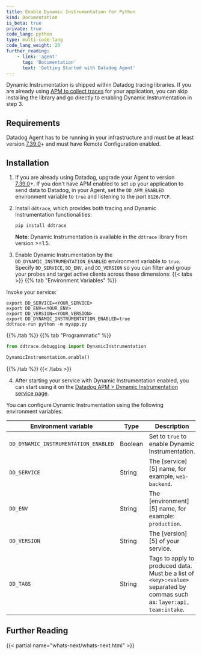 ```yaml
---
title: Enable Dynamic Instrumentation for Python
kind: Documentation
is_beta: true
private: true
code_lang: python
type: multi-code-lang
code_lang_weight: 20
further_reading:
    - link: 'agent'
      tag: 'Documentation'
      text: 'Getting Started with Datadog Agent'
---
```


Dynamic Instrumentation is shipped within Datadog tracing libraries. If you
are already using [APM to collect traces][1] for your application, you can skip
installing the library and go directly to enabling Dynamic Instrumentation in
step 3.

## Requirements

Datadog Agent has to be running in your infrastructure and must be at least
version [7.39.0][2]+ and must have Remote Configuration enabled.

## Installation

1. If you are already using Datadog, upgrade your Agent to version
   [7.39.0][2]+. If you don't have APM enabled to set up your application to
   send data to Datadog, in your Agent, set the `DD_APM_ENABLED` environment
   variable to `true` and listening to the port `8126/TCP`.

2. Install `ddtrace`, which provides both tracing and Dynamic Instrumentation
   functionalities:

   ```shell
   pip install ddtrace
   ```

   **Note**: Dynamic Instrumentation is available in the `ddtrace` library from
   version >=1.5.

3. Enable Dynamic Instrumentation by the `DD_DYNAMIC_INSTRUMENTATION_ENABLED`
   environment variable to `true`. Specify `DD_SERVICE`, `DD_ENV`, and
   `DD_VERSION` so you can filter and group your probes and target active
   clients across these dimensions:
{{< tabs >}}
{{% tab "Environment Variables" %}}

Invoke your service:
```shell
export DD_SERVICE=<YOUR_SERVICE>
export DD_ENV=<YOUR_ENV>
export DD_VERSION=<YOUR_VERSION>
export DD_DYNAMIC_INSTRUMENTATION_ENABLED=true
ddtrace-run python -m myapp.py
```
{{% /tab %}}
{{% tab "Programmatic" %}}

```python
from ddtrace.debugging import DynamicInstrumentation

DynamicInstrumentation.enable()
```
{{% /tab %}}
{{< /tabs >}}

4. After starting your service with Dynamic Instrumentation enabled, you can
   start using it on the [Datadog APM > Dynamic Instrumentation service
   page](https://app.datadoghq.com/dynamic-instrumentation).

You can configure Dynamic Instrumentation using the following environment
variables:

| Environment variable                             | Type          | Description                                                                                                               |
| ------------------------------------------------ | ------------- | ------------------------------------------------------------------------------------------------------------------------- |
| `DD_DYNAMIC_INSTRUMENTATION_ENABLED`             | Boolean       | Set to `true` to enable Dynamic Instrumentation.                                                                          |
| `DD_SERVICE`                                     | String        | The [service][5] name, for example, `web-backend`.                                                                        |
| `DD_ENV`                                         | String        | The [environment][5] name, for example: `production`.                                                                     |
| `DD_VERSION`                                     | String        | The [version][5] of your service.                                                                                         |
| `DD_TAGS`                                        | String        | Tags to apply to produced data. Must be a list of `<key>:<value>` separated by commas such as: `layer:api, team:intake`.  |

## Further Reading

{{< partial name="whats-next/whats-next.html" >}}

[1]: /tracing/trace_collection/
[2]: https://app.datadoghq.com/account/settings#agent/overview
